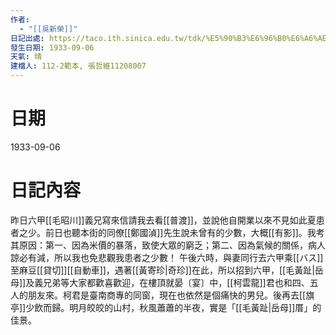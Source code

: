 ```yaml
---
作者:
  - "[[吳新榮]]"
日記出處: https://taco.ith.sinica.edu.tw/tdk/%E5%90%B3%E6%96%B0%E6%A6%AE%E6%97%A5%E8%A8%98/1933-09-06
發生日期: 1933-09-06
天氣: 晴
建檔人: 112-2範本, 張哲維11208007
---
```


# 日期
1933-09-06

# 日記內容

昨日六甲[[毛昭川]]義兄寫來信請我去看[[普渡]]，並說他自開業以來不見如此夏患者之少。前日也聽本街的同僚[[鄭國湞]]先生說未曾有的少數，大概[[有影]]。我考其原因：第一、因為米價的暴落，致使大眾的窮乏；第二、因為氣候的關係，病人諒必有減，所以我也免悲觀我患者之少數！ 午後六時，與妻同行去六甲乘[[バス]]至麻豆[[貸切]][[自動車]]，遇著[[黃寄珍|奇珍]]在此，所以招到六甲，[[毛黃趾|岳母]]及義兄弟等大家都歡喜歡迎，在樓頂就晏〔宴〕中，[[柯雲龍]]君也和四、五人的朋友來。柯君是臺南商專的同窗，現在也依然是個痛快的男兒。後再去[[旗亭]]少飲而歸。明月皎皎的山村，秋風蕭蕭的半夜，實是「[[毛黃趾|岳母]]厝」的佳景。